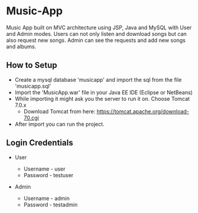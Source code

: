 # Music-App

Music App built on MVC architecture using JSP, Java and MySQL with User and Admin modes. 
Users can not only listen and download songs but can also request new songs.
Admin can see the requests and add new songs and albums.

## How to Setup

* Create a mysql database 'musicapp' and import the sql from the file 'musicapp.sql'
* Import the 'MusicApp.war' file in your Java EE IDE (Eclipse or NetBeans)
* While importing it might ask you the server to run it on. Choose Tomcat 7.0.x  
  * Download Tomcat from here: https://tomcat.apache.org/download-70.cgi
* After import you can run the project.

## Login Credentials
* User
  * Username - user
  * Password - testuser

* Admin
  * Username - admin
  * Password - testadmin


